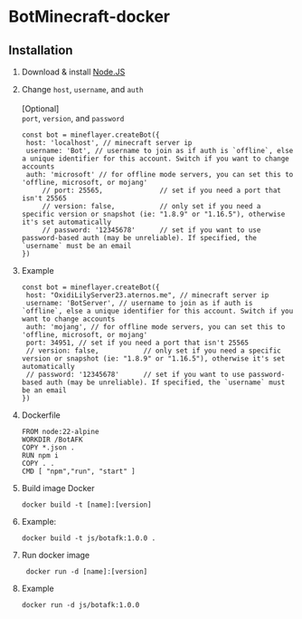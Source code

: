 # BotMinecraft-docker
## Installation

1. Download & install [Node.JS](https://nodejs.org/en/download/)
2. Change `host`, `username`, and `auth` <br><br>
  [Optional]<br>
  `port`, `version`, and `password`
  
   ```
   const bot = mineflayer.createBot({
    host: 'localhost', // minecraft server ip
    username: 'Bot', // username to join as if auth is `offline`, else a unique identifier for this account. Switch if you want to change accounts
    auth: 'microsoft' // for offline mode servers, you can set this to 'offline, microsoft, or mojang'
        // port: 25565,              // set if you need a port that isn't 25565
        // version: false,           // only set if you need a specific version or snapshot (ie: "1.8.9" or "1.16.5"), otherwise it's set automatically
        // password: '12345678'      // set if you want to use password-based auth (may be unreliable). If specified, the `username` must be an email
   })
   
3. Example
   ```
   const bot = mineflayer.createBot({
    host: "OxidiLilyServer23.aternos.me", // minecraft server ip
    username: 'BotServer', // username to join as if auth is `offline`, else a unique identifier for this account. Switch if you want to change accounts
    auth: 'mojang', // for offline mode servers, you can set this to 'offline, microsoft, or mojang'
    port: 34951, // set if you need a port that isn't 25565
    // version: false,           // only set if you need a specific version or snapshot (ie: "1.8.9" or "1.16.5"), otherwise it's set automatically
    // password: '12345678'      // set if you want to use password-based auth (may be unreliable). If specified, the `username` must be an email
   })
4. Dockerfile
   ```
   FROM node:22-alpine
   WORKDIR /BotAFK
   COPY *.json .
   RUN npm i
   COPY . .
   CMD [ "npm","run", "start" ]
5. Build image Docker
   ```
   docker build -t [name]:[version] 
6. Example:
   ```
   docker build -t js/botafk:1.0.0 .
7. Run docker image
   ```
	docker run -d [name]:[version]
8. Example
   ```
   docker run -d js/botafk:1.0.0
